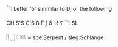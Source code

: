 𓆓 Letter 'δ' simmilar to Dj or the following  

CH S'S C'S ß Γ ʃ δ 𓏏! Ⲋ 𓆓 SL  

𓋴 [𓃀](𓃀) 𓇋 𓆚 ~ sbe:Serpent / sleg:Schlange  
